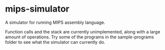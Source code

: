# mips-simulator
A simulator for running MIPS assembly language.

Function calls and the stack are currently unimplemented, along with a large amount of operations. Try some of the programs in the sample-programs folder to see what the simulator can currently do.
